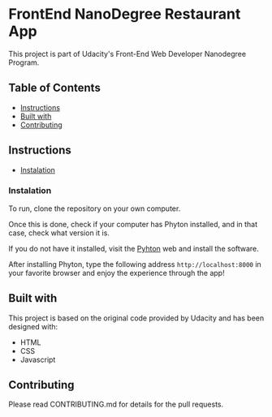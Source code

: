 ﻿# FrontEnd NanoDegree Restaurant App

This project is part of Udacity's Front-End Web Developer Nanodegree Program.
## Table of Contents

* [Instructions](#instructions)
* [Built with](#build-with)
* [Contributing](#contributing)

## Instructions
* [Instalation](#instalation)

###  Instalation
To run, clone the repository on your own computer. 

Once this is done, check if your computer has Phyton installed, and in that case, check what version it is. 

If you do not have it installed, visit the [Pyhton](https://www.python.org/) web and install the software.

After installing Phyton, type the following address `http://localhost:8000` in your favorite browser and enjoy the experience through the app!

## Built with 
This project is based on the original code provided by Udacity and has been designed with:
* HTML
* CSS
* Javascript
## Contributing

Please read CONTRIBUTING.md for details for the pull requests.



